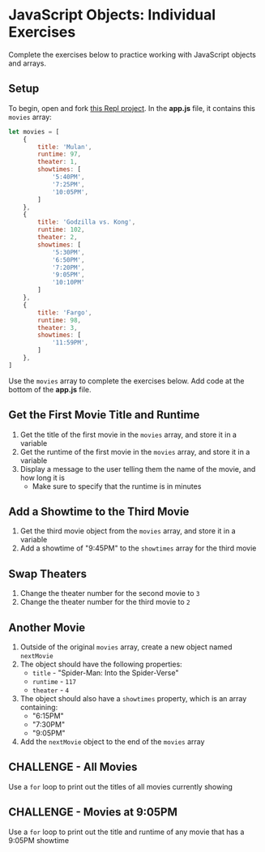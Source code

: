 # JavaScript Objects: Individual Exercises
Complete the exercises below to practice working with JavaScript objects and arrays.

## Setup
To begin, open and fork [this Repl project](https://repl.it/@JosephMaxwell/ObjectsIndividualStarter#app.js). In the **app.js** file, it contains this `movies` array:

```js
let movies = [
    {
        title: 'Mulan',
        runtime: 97,
        theater: 1,
        showtimes: [
            '5:40PM',
            '7:25PM',
            '10:05PM',
        ]
    },
    {
        title: 'Godzilla vs. Kong',
        runtime: 102,
        theater: 2,
        showtimes: [
            '5:30PM',
            '6:50PM',
            '7:20PM',
            '9:05PM',
            '10:10PM'
        ]
    },
    {
        title: 'Fargo',
        runtime: 98,
        theater: 3,
        showtimes: [
            '11:59PM',
        ]
    },
]
```

Use the `movies` array to complete the exercises below. Add code at the bottom of the **app.js** file.

## Get the First Movie Title and Runtime
1. Get the title of the first movie in the `movies` array, and store it in a variable
1. Get the runtime of the first movie in the `movies` array, and store it in a variable
1. Display a message to the user telling them the name of the movie, and how long it is
    - Make sure to specify that the runtime is in minutes

## Add a Showtime to the Third Movie
1. Get the third movie object from the `movies` array, and store it in a variable
1. Add a showtime of "9:45PM" to the `showtimes` array for the third movie

## Swap Theaters
1. Change the theater number for the second movie to `3`
1. Change the theater number for the third movie to `2`

## Another Movie
1. Outside of the original `movies` array, create a new object named `nextMovie`
1. The object should have the following properties:
    - `title` - "Spider-Man: Into the Spider-Verse"
    - `runtime` - `117`
    - `theater` - `4`
1. The object should also have a `showtimes` property, which is an array containing:
    - "6:15PM"
    - "7:30PM"
    - "9:05PM"
1. Add the `nextMovie` object to the end of the `movies` array

## CHALLENGE - All Movies
Use a `for` loop to print out the titles of all movies currently showing

## CHALLENGE - Movies at 9:05PM
Use a `for` loop to print out the title and runtime of any movie that has a 9:05PM showtime
